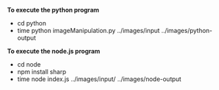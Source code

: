 **To execute the python program**
 - cd python
 - time python imageManipulation.py ../images/input ../images/python-output

**To execute the node.js program**
 - cd node
 - npm install sharp
 - time node index.js ../images/input/ ../images/node-output